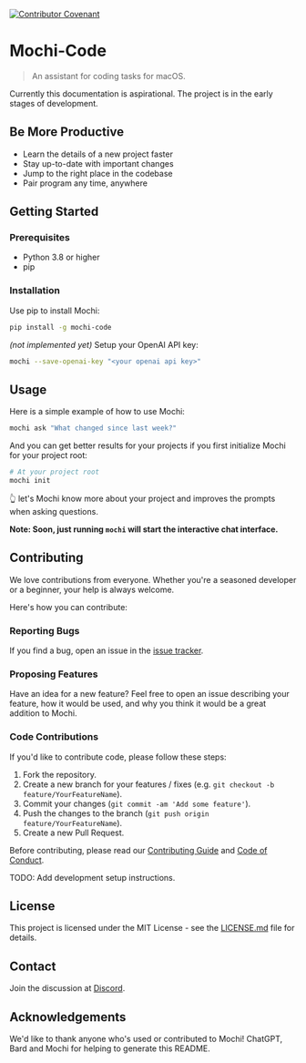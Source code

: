 [![Contributor Covenant](https://img.shields.io/badge/Contributor%20Covenant-2.1-4baaaa.svg)](CODE_OF_CONDUCT.md)

# Mochi-Code

> An assistant for coding tasks for macOS.

Currently this documentation is aspirational.
The project is in the early stages of development.

## Be More Productive

- Learn the details of a new project faster
- Stay up-to-date with important changes
- Jump to the right place in the codebase
- Pair program any time, anywhere

## Getting Started

### Prerequisites

- Python 3.8 or higher
- pip

### Installation

Use pip to install Mochi:

```bash
pip install -g mochi-code
```

_(not implemented yet)_ Setup your OpenAI API key:

```bash
mochi --save-openai-key "<your openai api key>"
```

## Usage

Here is a simple example of how to use Mochi:

```bash
mochi ask "What changed since last week?"
```

And you can get better results for your projects if you first initialize Mochi
for your project root:

```bash
# At your project root
mochi init
```

👆 let's Mochi know more about your project and improves the prompts when asking
questions.

**Note: Soon, just running `mochi` will start the interactive chat interface.**

## Contributing

We love contributions from everyone.
Whether you're a seasoned developer or a beginner, your help is always welcome.

Here's how you can contribute:

### Reporting Bugs

If you find a bug, open an issue in the
[issue tracker](https://github.com/MetaphoraStudios/mochi-code/issues).

### Proposing Features

Have an idea for a new feature? Feel free to open an issue describing your
feature, how it would be used, and why you think it would be a great addition to
Mochi.

### Code Contributions

If you'd like to contribute code, please follow these steps:

1. Fork the repository.
2. Create a new branch for your features / fixes (e.g.
   `git checkout -b feature/YourFeatureName`).
3. Commit your changes (`git commit -am 'Add some feature'`).
4. Push the changes to the branch (`git push origin feature/YourFeatureName`).
5. Create a new Pull Request.

Before contributing, please read our
[Contributing Guide](https://github.com/MetaphoraStudios/mochi-code/blob/main/CONTRIBUTING.md)
and
[Code of Conduct](https://github.com/MetaphoraStudios/mochi-code/blob/main/CODE_OF_CONDUCT.md).

TODO: Add development setup instructions.

## License

This project is licensed under the MIT License - see the
[LICENSE.md](https://github.com/MetaphoraStudios/mochi-code/blob/main/LICENSE.md)
file for details.

## Contact

Join the discussion at [Discord](https://discord.gg/kyy5ncWsMa).

## Acknowledgements

We'd like to thank anyone who's used or contributed to Mochi!
ChatGPT, Bard and Mochi for helping to generate this README.
